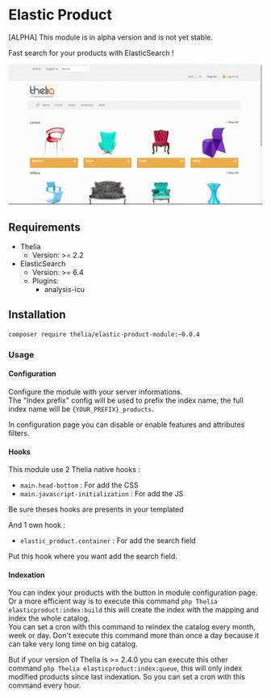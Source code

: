 # Elastic Product

[ALPHA] This module is in alpha version and is not yet stable.

Fast search for your products with ElasticSearch !

![Demo](./demo.gif?raw=true "Demo")

## Requirements

* Thelia 
    * Version: >= 2.2   
* ElasticSearch
    * Version: >= 6.4
    * Plugins:
        - analysis-icu

## Installation

```
composer require thelia/elastic-product-module:~0.0.4
```

### Usage

#### Configuration

Configure the module with your server informations.  
The "Index prefix" config will be used to prefix the index name, the full index name will be `{YOUR_PREFIX}_products`.

In configuration page you can disable or enable features and attributes filters.

#### Hooks

This module use 2 Thelia native hooks :
* `main.head-bottom` : For add the CSS
* `main.javascript-initialization` : For add the JS

Be sure theses hooks are presents in your templated

And 1 own hook :
* `elastic_product.container` : For add the search field

Put this hook where you want add the search field.


#### Indexation

You can index your products with the button in module configuration page.   
Or a more efficient way is to execute this command `php Thelia elasticproduct:index:build` this will create the index with the mapping and index the whole catalog.   
You can set a cron with this command to reindex the catalog every month, week or day. Don't execute this command more than once a day because it can take very long time on big catalog.

But if your version of Thelia is >= 2.4.0 you can execute this other command `php Thelia elasticproduct:index:queue`, this will only index modified products since last indexation.
So you can set a cron with this command every hour.




